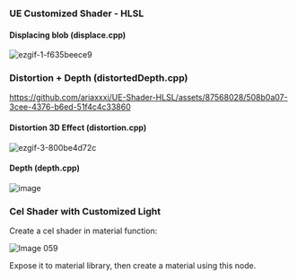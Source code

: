 ### UE Customized Shader - HLSL

#### Displacing blob (displace.cpp)

![ezgif-1-f635beece9](https://github.com/ariaxxxi/UE-Shader-Displacement/assets/87568028/130e0e5d-9e93-4620-9fb2-21b74e931c01)


### Distortion + Depth (distortedDepth.cpp)


https://github.com/ariaxxxi/UE-Shader-HLSL/assets/87568028/508b0a07-3cee-4376-b6ed-51f4c4c33860



#### Distortion 3D Effect (distortion.cpp)


![ezgif-3-800be4d72c](https://github.com/ariaxxxi/UE-Shader-HLSL/assets/87568028/bed2e523-de7e-4f6e-87ba-0fb4852f02d2)


#### Depth (depth.cpp)

![image](https://github.com/ariaxxxi/UE-Shader-HLSL/assets/87568028/6d9dccfc-4afe-4dff-a25d-9474e318875c)


### Cel Shader with Customized Light

Create a cel shader in material function:

![Image 059](https://github.com/ariaxxxi/UE-Shader-HLSL/assets/87568028/d5fafe0f-091b-4e6e-b3a2-a85ee2ce059c)

Expose it to material library, then create a material using this node.
